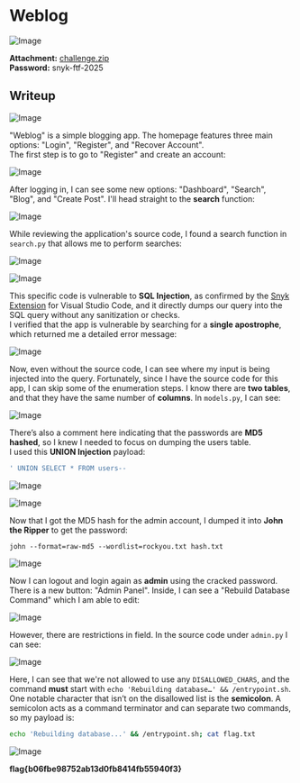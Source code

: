 # Weblog
![Image](https://github.com/user-attachments/assets/1b931582-d280-444b-9859-8018c0889e94)

**Attachment:** [challenge.zip](https://github.com/user-attachments/files/19075785/challenge.zip)  
**Password:** snyk-ftf-2025

## Writeup

![Image](https://github.com/user-attachments/assets/163a5f1c-b68e-4513-8292-31a84216662b)

"Weblog" is a simple blogging app. The homepage features three main options: "Login", "Register", and "Recover Account".  
The first step is to go to "Register" and create an account:

![Image](https://github.com/user-attachments/assets/0cdfcb85-0a31-47ec-b4e3-3b6db6e933c4)

After logging in, I can see some new options: "Dashboard", "Search", "Blog", and "Create Post". I'll head straight to the **search** function:

![Image](https://github.com/user-attachments/assets/496929a9-a6a6-4cd6-9c9e-f7c5cac2bc5d)

While reviewing the application's source code, I found a search function in `search.py` that allows me to perform searches:

![Image](https://github.com/user-attachments/assets/fa9c2f64-a171-4ad2-bc74-ffe34bd7bbd5)

![Image](https://github.com/user-attachments/assets/796117f1-c67a-4d65-a53a-817e1756e513)

This specific code is vulnerable to **SQL Injection**, as confirmed by the [Snyk Extension](https://docs.snyk.io/scm-ide-and-ci-cd-integrations/snyk-ide-plugins-and-extensions/visual-studio-code-extension) for Visual Studio Code, and it directly dumps our query into the SQL query without any sanitization or checks.  
I verified that the app is vulnerable by searching for a **single apostrophe**, which returned me a detailed error message:

![Image](https://github.com/user-attachments/assets/4f77287e-bcbf-4a9a-a734-045cce8b9685)

Now, even without the source code, I can see where my input is being injected into the query. Fortunately, since I have the source code for this app, I can skip some of the enumeration steps. I know there are **two tables**, and that they have the same number of **columns**. In `models.py`, I can see:

![Image](https://github.com/user-attachments/assets/3f8f6548-5fba-40bb-8d52-29316eb239a7)

There’s also a comment here indicating that the passwords are **MD5 hashed**, so I knew I needed to focus on dumping the users table.  
I used this **UNION Injection** payload:

```SQL
' UNION SELECT * FROM users-- 
```

![Image](https://github.com/user-attachments/assets/5d5c7fbc-ad6d-4b7f-9408-91f74f71f8af)

![Image](https://github.com/user-attachments/assets/13e1f99e-e475-4feb-a9c6-ea9d4c9b4e4c)

Now that I got the MD5 hash for the admin account, I dumped it into **John the Ripper** to get the password:

```text
john --format=raw-md5 --wordlist=rockyou.txt hash.txt
```

![Image](https://github.com/user-attachments/assets/012cd03e-4545-48f6-820a-e1641e9409c4)

Now I can logout and login again as **admin** using the cracked password.  
There is a new button: "Admin Panel". Inside, I can see a "Rebuild Database Command" which I am able to edit:

![Image](https://github.com/user-attachments/assets/f50931f0-549b-4339-a87e-79f73ecd350b)

However, there are restrictions in field. In the source code under `admin.py` I can see:

![Image](https://github.com/user-attachments/assets/b5e2db4f-fc0f-4344-a435-8d93e831dcc5)

Here, I can see that we're not allowed to use any `DISALLOWED_CHARS`, and the command **must** start with `echo 'Rebuilding database…' && /entrypoint.sh`. One notable character that isn’t on the disallowed list is the **semicolon**. A semicolon acts as a command terminator and can separate two commands, so my payload is:

```bash
echo 'Rebuilding database...' && /entrypoint.sh; cat flag.txt
```

![Image](https://github.com/user-attachments/assets/01903ff0-7181-48b2-911e-20d3b152b38b)

**flag{b06fbe98752ab13d0fb8414fb55940f3}**
